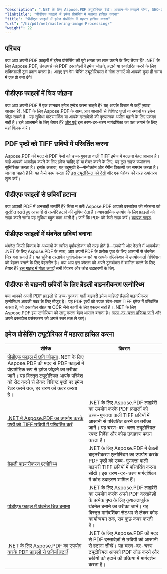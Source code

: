 ```yaml
---
"description": ".NET के लिए Aspose.PDF ट्यूटोरियल देखें। आसान-से-समझने योग्य, SEO-अनुकूलित गाइड और कोड उदाहरणों के साथ PDF फ़ाइलों में इमेज जोड़ने, बदलने और प्रबंधित करने में महारत हासिल करें।"
"linktitle": "पीडीएफ फाइलों में इमेज प्रोसेसिंग में महारत हासिल करना"
"title": "पीडीएफ फाइलों में इमेज प्रोसेसिंग में महारत हासिल करना"
"url": "/hi/pdf/net/mastering-image-Processing/"
"weight": 22
---
```


## परिचय

क्या आप अपनी PDF फ़ाइलों में इमेज प्रोसेसिंग की पूरी क्षमता का लाभ उठाने के लिए तैयार हैं? .NET के लिए Aspose.PDF, डेवलपर्स को PDF दस्तावेज़ों में इमेज जोड़ने, हटाने या रूपांतरित करने के लिए शक्तिशाली टूल प्रदान करता है। आइए इन गेम-चेंजिंग ट्यूटोरियल्स में गोता लगाएँ जो आपको कुछ ही समय में एक प्रो बना देंगे!

## पीडीएफ फाइलों में चित्र जोड़ना  

क्या आप अपनी PDF में एक शानदार इमेज एम्बेड करना चाहते हैं? यह आपके विचार से कहीं ज़्यादा आसान है! .NET के लिए Aspose.PDF के साथ, आप आसानी से विशिष्ट पृष्ठों या स्थानों पर इमेज जोड़ सकते हैं। यह सुविधा वॉटरमार्किंग या आपके दस्तावेज़ों की दृश्यात्मक अपील बढ़ाने के लिए एकदम सही है। इसे आज़माने के लिए तैयार हैं? [और पढ़ें](./adding-image/) इस चरण-दर-चरण मार्गदर्शिका का पता लगाने के लिए यहां क्लिक करें।

## PDF पृष्ठों को TIFF छवियों में परिवर्तित करना  

Aspose.PDF की मदद से PDF पेजों को उच्च-गुणवत्ता वाली TIFF इमेज में बदलना बेहद आसान है। चाहे आपको आर्काइव करने के लिए इमेज चाहिए हों या शेयर करने के लिए, यह टूल सहज रूपांतरण सुनिश्चित करता है। इसके अलावा, यह बहुमुखी है—मोनोक्रोम और रंगीन विकल्पों का समर्थन करता है। जानना चाहते हैं कि यह कैसे काम करता है? [इस ट्यूटोरियल को देखें](./convert-pages-to-tiff-images/) और एक पेशेवर की तरह रूपांतरण शुरू करें।

## पीडीएफ फाइलों से छवियाँ हटाना  

क्या आपकी PDF में अनचाही तस्वीरें हैं? चिंता न करें! Aspose.PDF आपको दस्तावेज़ की संरचना को सुरक्षित रखते हुए आसानी से तस्वीरें हटाने की सुविधा देता है। व्यावसायिक उपयोग के लिए फ़ाइलों को साफ़ करते समय यह सुविधा बहुत काम आती है। जानें कि PDF को कैसे साफ़ करें। [व्यापक गाइड](./delete-images-from-pdf-files/).  

## पीडीएफ फाइलों में थंबनेल छवियां बनाना  

थंबनेल किसी किताब के अध्यायों के त्वरित पूर्वावलोकन की तरह होते हैं—उपयोगी और देखने में आकर्षक! .NET के लिए Aspose.PDF के साथ, आप अपनी PDF के प्रत्येक पृष्ठ के लिए आसानी से थंबनेल चित्र बना सकते हैं। यह सुविधा दस्तावेज़ पूर्वावलोकन बनाने या आपके एप्लिकेशन में उपयोगकर्ता नेविगेशन को बेहतर बनाने के लिए बेहतरीन है। क्या आप इस कौशल को अपने टूलबॉक्स में शामिल करने के लिए तैयार हैं? [इस गाइड में गोता लगाएँ](./creating-thumbnail-images/) सभी विवरण और कोड उदाहरणों के लिए.

## पीडीएफ से बाइनरी छवियों के लिए ब्रैडली बाइनरीकरण एल्गोरिथ्म  

क्या आपको अपनी PDF फ़ाइलों से उच्च-गुणवत्ता वाली बाइनरी इमेज चाहिए? ब्रैडली बाइनरीकरण एल्गोरिथम आपकी मदद के लिए मौजूद है। यह PDF पृष्ठों को स्पष्ट श्वेत-श्याम TIFF इमेज में परिवर्तित करता है, जो दस्तावेज़ संग्रह या OCR जैसे कार्यों के लिए एकदम सही है। .NET के लिए Aspose.PDF इस एल्गोरिथम को लागू करना बेहद आसान बनाता है। [चरण-दर-चरण प्रक्रिया जानें](./bradley-binarization-algorithm/) और अपने दस्तावेज़ प्रसंस्करण को अगले स्तर तक ले जाएं।

## इमेज प्रोसेसिंग ट्यूटोरियल में महारत हासिल करना
| शीर्षक | विवरण |
| --- | --- | 
| [पीडीएफ फाइल में छवि जोड़ना](./adding-image/) .NET के लिए Aspose.PDF की मदद से PDF फ़ाइलों में प्रोग्रामेटिक रूप से इमेज जोड़ने का तरीका जानें। यह विस्तृत ट्यूटोरियल आपके परिवेश को सेट करने से लेकर विशिष्ट पृष्ठों पर इमेज रेंडर करने तक, हर चरण को कवर करता है। |  
| [.NET में Aspose.PDF का उपयोग करके पृष्ठों को TIFF छवियों में परिवर्तित करें](./convert-pages-to-tiff-images/) | .NET के लिए Aspose.PDF लाइब्रेरी का उपयोग करके PDF फ़ाइलों को उच्च-गुणवत्ता वाली TIFF छवियों में आसानी से परिवर्तित करने का तरीका जानें। यह चरण-दर-चरण ट्यूटोरियल स्पष्ट निर्देश और कोड उदाहरण प्रदान करता है। |  
| [ब्रैडली बाइनरीकरण एल्गोरिथ्म](./bradley-binarization-algorithm/) | .NET के लिए Aspose.PDF में ब्रैडली बाइनरीकरण एल्गोरिथम का उपयोग करके PDF पृष्ठों को उच्च-गुणवत्ता वाली बाइनरी TIFF छवियों में परिवर्तित करना सीखें। इस चरण-दर-चरण मार्गदर्शिका में कोड उदाहरण शामिल हैं। |   
| [पीडीएफ फाइल में थंबनेल चित्र बनाना](./creating-thumbnail-images/) | .NET के लिए Aspose.PDF लाइब्रेरी का उपयोग करके अपने PDF दस्तावेज़ों के प्रत्येक पृष्ठ के लिए कुशलतापूर्वक थंबनेल बनाने का तरीका जानें। यह विस्तृत मार्गदर्शिका सेटअप से लेकर कोड कार्यान्वयन तक, सब कुछ कवर करती है। |  
| [.NET के लिए Aspose.PDF का उपयोग करके PDF फ़ाइलों से छवियाँ हटाएँ](./delete-images-from-pdf-files/) | .NET के लिए Aspose.PDF की मदद से PDF दस्तावेज़ों से छवियों को आसानी से हटाना सीखें। यह चरण-दर-चरण ट्यूटोरियल आपको PDF लोड करने और छवियों को हटाने की प्रक्रिया में मार्गदर्शन करता है। |